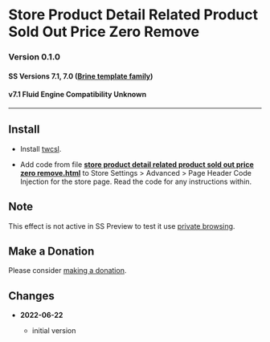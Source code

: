 # Store Product Detail Related Product Sold Out Price Zero Remove

### Version 0.1.0

#### SS Versions 7.1, 7.0 ([Brine template family][1])

#### v7.1 Fluid Engine Compatibility Unknown

---

## Install

* Install [twcsl][2].
  
* Add code from file
  **[store product detail related product sold out price zero remove.html][3]**
  to Store Settings > Advanced > Page Header Code Injection for the store page.
  Read the code for any instructions within.

## Note

This effect is not active in SS Preview to test it use [private browsing][4].

## Make a Donation

Please consider [making a donation][5].

## Changes

<!-- * **2021-06-15**

  * change code to work on v7.1 and v7.0 (Brine)
  * use twcsl
  * bumped version to 0.1d2
  -->
* **2022-06-22**

  * initial version

[1]: https://support.squarespace.com/hc/en-us/articles/212512738-Brine-template-family
[2]: https://github.com/tomsWebConsulting/twcsl#install-options
[3]: store%20product%20detail%20related%20product%20sold%20out%20price%20zero%20remove.html#L1
[4]: https://support.squarespace.com/hc/en-us/articles/207099587-Using-private-browsing-or-incognito-mode
[5]: https://github.com/tomsWebConsulting/twcsl#make-a-donation
